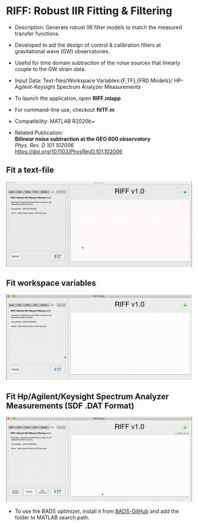 # RIFF: Robust IIR Fitting & Filtering

- Description: Generate robust IIR filter models to match the measured transfer functions.

- Developed to aid the design of control & calibration filters at gravitational wave (GW) observatories.

- Useful for time domain subtraction of the noise sources that linearly couple to the GW strain data.

- Input Data: Text-files/Workspace Variables:{F,TF},{FRD Models}/ HP-Agilent-Keysight Spectrum Analyzer Measurements

- To launch the application, open **RIFF.mlapp**

- For command-line use, checkout **fitTF.m**

- Compatibility: MATLAB R2020b+

- Related Publication: <br />   **Bilinear noise subtraction at the GEO 600 observatory** <br />    *Phys. Rev. D 101 102006* <br /><https://doi.org/10.1103/PhysRevD.101.102006>


## Fit a text-file
![Alt text](/tutorials/RIFF-tutorial-1.gif)

## Fit workspace variables 
![Alt text](/tutorials/RIFF-tutorial-2.gif)

## Fit Hp/Agilent/Keysight Spectrum Analyzer Measurements (SDF .DAT Format)
![Alt text](/tutorials/RIFF-tutorial-3.gif)

- To use the BADS optimizer, install it from [BADS-GitHub](https://github.com/lacerbi/bads) and add the folder to MATLAB search path.
